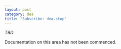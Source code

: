 ```yaml
---
layout: post
category: dea
title: "Subscribe: dea.stop"
---
```


*TBD*

Documentation on this area has not been commenced.
